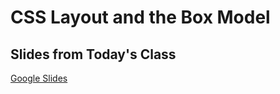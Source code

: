 # CSS Layout and the Box Model

## Slides from Today's Class
[Google Slides](https://docs.google.com/presentation/d/15ymGUhxAHnVa-h2IOWk7VMmMQYQqctGJxg0Uteuc3iU/edit?usp=sharing)